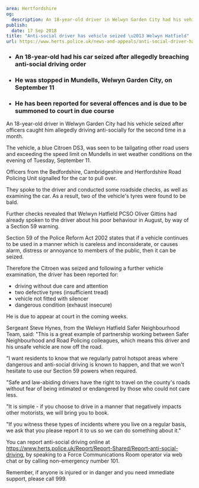 ```yaml
area: Hertfordshire
og:
  description: An 18-year-old driver in Welwyn Garden City had his vehicle seized after officers caught him allegedly driving anti-socially for the second time in a month.
publish:
  date: 17 Sep 2018
title: "Anti-social driver has vehicle seized \u2013 Welwyn Hatfield"
url: https://www.herts.police.uk/news-and-appeals/anti-social-driver-has-vehicle-seized-welwyn-hatfield-1789
```

* ### An 18-year-old had his car seized after allegedly breaching anti-social driving order

 * ### He was stopped in Mundells, Welwyn Garden City, on September 11

 * ### He has been reported for several offences and is due to be summoned to court in due course

An 18-year-old driver in Welwyn Garden City had his vehicle seized after officers caught him allegedly driving anti-socially for the second time in a month.

The vehicle, a blue Citroen DS3, was seen to be tailgating other road users and exceeding the speed limit on Mundells in wet weather conditions on the evening of Tuesday, September 11.

Officers from the Bedfordshire, Cambridgeshire and Hertfordshire Road Policing Unit signalled for the car to pull over.

They spoke to the driver and conducted some roadside checks, as well as examining the car. As a result, two of the vehicle's tyres were found to be bald.

Further checks revealed that Welwyn Hatfield PCSO Oliver Gittins had already spoken to the driver about his poor behaviour in August, by way of a Section 59 warning.

Section 59 of the Police Reform Act 2002 states that if a vehicle continues to be used in a manner which is careless and inconsiderate, or causes alarm, distress or annoyance to members of the public, then it can be seized.

Therefore the Citroen was seized and following a further vehicle examination, the driver has been reported for:

 * driving without due care and attention
 * two defective tyres (insufficient tread)
 * vehicle not fitted with silencer
 * dangerous condition (exhaust insecure)

He is due to appear at court in the coming weeks.

Sergeant Steve Hynes, from the Welwyn Hatfield Safer Neighbourhood Team, said: "This is a great example of partnership working between Safer Neighbourhood and Road Policing colleagues, which means this driver and his unsafe vehicle are now off the road.

"I want residents to know that we regularly patrol hotspot areas where dangerous and anti-social driving is known to happen, and that we won't hesitate to use our Section 59 powers when required.

"Safe and law-abiding drivers have the right to travel on the county's roads without fear of being intimated or endangered by those who could not care less.

"It is simple - if you choose to drive in a manner that negatively impacts other motorists, we will bring you to book.

"If you witness these types of incidents where you live on a regular basis, we ask that you please report it to us so we can do something about it."

You can report anti-social driving online at https://www.herts.police.uk/Report/Report-Shared/Report-anti-social-driving, by speaking to a Force Communications Room operator via web chat or by calling non-emergency number 101.

Remember, if anyone is injured or in danger and you need immediate support, please call 999.
